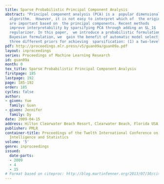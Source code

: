 ```yaml
---
title: Sparse Probabilistic Principal Component Analysis
abstract: "Principal component analysis (PCA) is a  popular dimensionality reduction
  algorithm.  However, it is not easy to interpret which of  the original features
  are important based on  the principal components. Recent methods
  improve interpretability by sparsifying PCA through adding an $L_1$
  regularizer. In this paper,  we introduce a probabilistic formulation  for sparse PCA. By presenting sparse PCA  as a probabilistic
  Bayesian formulation, we  gain the benefit of automatic model selection.  We examine
  three different priors for achieving  sparsification: (1) a two-level hierarchical prior equivalent to a Laplacian distribution and consequently to an $L_1$ regularization, (2) an inverse-Gaussian prior, and (3) a Jeffrey’s prior. We learn these models by applying variational inference. Our experiments verify that indeed our sparse probabilistic model  results in a sparse PCA solution."
pdf: http://proceedings.mlr.press/v5/guan09a/guan09a.pdf
layout: inproceedings
series: Proceedings of Machine Learning Research
id: guan09a
month: 0
tex_title: Sparse Probabilistic Principal Component Analysis
firstpage: 185
lastpage: 192
page: 185-192
order: 185
cycles: false
author:
- given: Yue
  family: Guan
- given: Jennifer
  family: Dy
date: 2009-04-15
address: Hilton Clearwater Beach Resort, Clearwater Beach, Florida USA
publisher: PMLR
container-title: Proceedings of the Twelth International Conference on Artificial
  Intelligence and Statistics
volume: '5'
genre: inproceedings
issued:
  date-parts:
  - 2009
  - 4
  - 15
# Format based on citeproc: http://blog.martinfenner.org/2013/07/30/citeproc-yaml-for-bibliographies/
---
```


